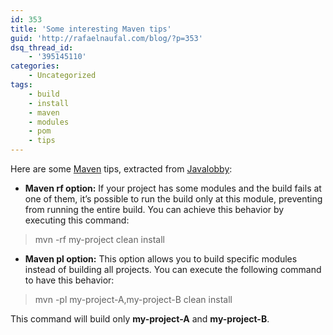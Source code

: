 ```yaml
---
id: 353
title: 'Some interesting Maven tips'
guid: 'http://rafaelnaufal.com/blog/?p=353'
dsq_thread_id:
    - '395145110'
categories:
    - Uncategorized
tags:
    - build
    - install
    - maven
    - modules
    - pom
    - tips
---
```


Here are some [Maven](http://maven.apache.org/) tips, extracted from [Javalobby](http://java.dzone.com/articles/5-maven-tips):

- **Maven rf option:** If your project has some modules and the build fails at one of them, it’s possible to run the build only at this module, preventing from running the entire build. You can achieve this behavior by executing this command:
> mvn -rf my-project clean install

- **Maven pl option:** This option allows you to build specific modules instead of building all projects. You can execute the following command to have this behavior:
> mvn -pl my-project-A,my-project-B clean install

This command will build only **my-project-A** and **my-project-B**.